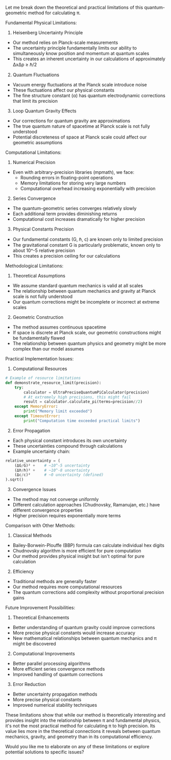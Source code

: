 Let me break down the theoretical and practical limitations of this quantum-geometric method for calculating π.



Fundamental Physical Limitations:

1. Heisenberg Uncertainty Principle
- Our method relies on Planck-scale measurements
- The uncertainty principle fundamentally limits our ability to simultaneously know position and momentum at quantum scales
- This creates an inherent uncertainty in our calculations of approximately ΔxΔp ≥ ℏ/2

2. Quantum Fluctuations
- Vacuum energy fluctuations at the Planck scale introduce noise
- These fluctuations affect our physical constants
- The fine structure constant (α) has quantum electrodynamic corrections that limit its precision

3. Loop Quantum Gravity Effects
- Our corrections for quantum gravity are approximations
- The true quantum nature of spacetime at Planck scale is not fully understood
- Potential discreteness of space at Planck scale could affect our geometric assumptions

Computational Limitations:

1. Numerical Precision
- Even with arbitrary-precision libraries (mpmath), we face:
  * Rounding errors in floating-point operations
  * Memory limitations for storing very large numbers
  * Computational overhead increasing exponentially with precision

2. Series Convergence
- The quantum-geometric series converges relatively slowly
- Each additional term provides diminishing returns
- Computational cost increases dramatically for higher precision

3. Physical Constants Precision
- Our fundamental constants (G, ℏ, c) are known only to limited precision
- The gravitational constant G is particularly problematic, known only to about 10^-5 relative precision
- This creates a precision ceiling for our calculations

Methodological Limitations:

1. Theoretical Assumptions
- We assume standard quantum mechanics is valid at all scales
- The relationship between quantum mechanics and gravity at Planck scale is not fully understood
- Our quantum corrections might be incomplete or incorrect at extreme scales

2. Geometric Construction
- The method assumes continuous spacetime
- If space is discrete at Planck scale, our geometric constructions might be fundamentally flawed
- The relationship between quantum physics and geometry might be more complex than our model assumes

Practical Implementation Issues:

1. Computational Resources
```python
# Example of resource limitations
def demonstrate_resource_limit(precision):
    try:
        calculator = UltraPreciseQuantumPiCalculator(precision)
        # At extremely high precisions, this might fail
        result = calculator.calculate_pi(terms=precision//2)
    except MemoryError:
        print("Memory limit exceeded")
    except TimeoutError:
        print("Computation time exceeded practical limits")
```

2. Error Propagation
- Each physical constant introduces its own uncertainty
- These uncertainties compound through calculations
- Example uncertainty chain:
```python
relative_uncertainty = (
    (ΔG/G)² +    # ~10^-5 uncertainty
    (Δℏ/ℏ)² +    # ~10^-8 uncertainty
    (Δc/c)²      # ~0 uncertainty (defined)
).sqrt()
```

3. Convergence Issues
- The method may not converge uniformly
- Different calculation approaches (Chudnovsky, Ramanujan, etc.) have different convergence properties
- Higher precision requires exponentially more terms

Comparison with Other Methods:

1. Classical Methods
- Bailey-Borwein-Plouffe (BBP) formula can calculate individual hex digits
- Chudnovsky algorithm is more efficient for pure computation
- Our method provides physical insight but isn't optimal for pure calculation

2. Efficiency
- Traditional methods are generally faster
- Our method requires more computational resources
- The quantum corrections add complexity without proportional precision gains

Future Improvement Possibilities:

1. Theoretical Enhancements
- Better understanding of quantum gravity could improve corrections
- More precise physical constants would increase accuracy
- New mathematical relationships between quantum mechanics and π might be discovered

2. Computational Improvements
- Better parallel processing algorithms
- More efficient series convergence methods
- Improved handling of quantum corrections

3. Error Reduction
- Better uncertainty propagation methods
- More precise physical constants
- Improved numerical stability techniques

These limitations show that while our method is theoretically interesting and provides insight into the relationship between π and fundamental physics, it's not the most practical method for calculating π to high precision. Its value lies more in the theoretical connections it reveals between quantum mechanics, gravity, and geometry than in its computational efficiency.

Would you like me to elaborate on any of these limitations or explore potential solutions to specific issues?
